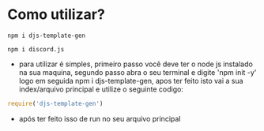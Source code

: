 # Como utilizar?

```shell
npm i djs-template-gen
```

```shell
npm i discord.js
```

- para utilizar é simples, primeiro passo você deve ter o node js instalado na sua maquina, segundo passo abra o seu terminal e digite 'npm init -y' logo em seguida npm i djs-template-gen, apos ter feito isto vai a sua index/arquivo principal e utilize o seguinte codigo:


```js
require('djs-template-gen')
```
- após ter feito isso de run no seu arquivo principal 
